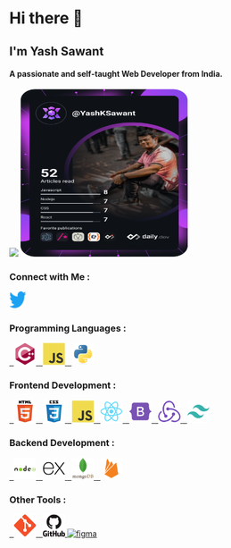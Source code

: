 
# Hi there 👋

<div align="left">
  <h2>I'm Yash Sawant</h2>
  <h4>A passionate and self-taught Web Developer from India. </h4>
</div>
<section align="left">
      <img src="https://github-readme-stats.vercel.app/api?username=YashKSawant&show_icons=true&theme=ayu-mirage&count_private=true" />
  <a href="https://app.daily.dev/YashKSawant"><img src="https://github.com/YashKSawant/YashKSawant/blob/main/devcard.svg" width="300" height="300" alt="Yash Sawant's Dev Card"/></a>
</section>

### Connect with Me :

<a href="https://twitter.com/yashksawant" target="_blank">
    <img src="https://raw.githubusercontent.com/devicons/devicon/master/icons/twitter/twitter-original.svg" alt="yashksawant" height="30" width="30">
</a>

### Programming Languages :

<div>
     <a href="https://www.w3schools.com/cpp/" target="_blank"
        rel="noreferrer">&nbsp; <img
            src="https://raw.githubusercontent.com/devicons/devicon/master/icons/cplusplus/cplusplus-original.svg"
            alt="cplusplus" width="40" height="40" /> </a>
     <a href="https://developer.mozilla.org/en-US/docs/Web/JavaScript" target="_blank"
        rel="noreferrer">&nbsp; <img
            src="https://raw.githubusercontent.com/devicons/devicon/master/icons/javascript/javascript-original.svg"
            alt="javascript" width="40" height="40" /> </a>
     <a href="https://www.python.org" target="_blank"
        rel="noreferrer">&nbsp; <img
            src="https://raw.githubusercontent.com/devicons/devicon/master/icons/python/python-original.svg"
            alt="python" width="40" height="40" /> </a>

</div>

### Frontend Development :

<div>
     <a href="https://www.w3schools.com/html/" target="_blank"
        rel="noreferrer">&nbsp; <img
            src="https://raw.githubusercontent.com/devicons/devicon/master/icons/html5/html5-original-wordmark.svg"
            alt="html5" width="40" height="40" /> </a>
     <a href="https://www.w3schools.com/css/" target="_blank"
        rel="noreferrer">&nbsp; <img
            src="https://raw.githubusercontent.com/devicons/devicon/master/icons/css3/css3-original-wordmark.svg"
            alt="css3" width="40" height="40" /> </a>
     <a href="https://developer.mozilla.org/en-US/docs/Web/JavaScript" target="_blank"
        rel="noreferrer">&nbsp; <img
            src="https://raw.githubusercontent.com/devicons/devicon/master/icons/javascript/javascript-original.svg"
            alt="javascript" width="40" height="40" /> </a>
    <a href="https://reactjs.org/" target="_blank" rel="noreferrer">&nbsp;
        <img src="https://raw.githubusercontent.com/devicons/devicon/master/icons/react/react-original.svg"
            alt="react" width="40" height="40" /> </a>
    <a href="https://getbootstrap.com" target="_blank" rel="noreferrer">&nbsp; <img
            src="https://raw.githubusercontent.com/devicons/devicon/master/icons/bootstrap/bootstrap-plain.svg"
            alt="bootstrap" width="40" height="40" /> </a>
    <a href="https://redux.js.org" target="_blank" rel="noreferrer">&nbsp;
        <img src="https://raw.githubusercontent.com/devicons/devicon/master/icons/redux/redux-original.svg" alt="redux"
            width="40" height="40" /> </a>
    <a href="https://tailwindcss.com/" target="_blank" rel="noreferrer">&nbsp; <img
            src="https://raw.githubusercontent.com/devicons/devicon/master/icons/tailwindcss/tailwindcss-plain.svg" alt="tailwind" width="40"
            height="40" /> </a>
</div>

### Backend Development :

<div>
     <a
        href="https://nodejs.org" target="_blank" rel="noreferrer">&nbsp; <img
            src="https://raw.githubusercontent.com/devicons/devicon/master/icons/nodejs/nodejs-original-wordmark.svg"
            alt="nodejs" width="40" height="40" /> </a>
     <a href="https://expressjs.com" target="_blank"
        rel="noreferrer">&nbsp; <img
            src="https://raw.githubusercontent.com/devicons/devicon/master/icons/express/express-original.svg"
            alt="express" width="40" height="40" /> </a>
    <a href="https://www.mongodb.com/" target="_blank"
        rel="noreferrer">&nbsp; <img
            src="https://raw.githubusercontent.com/devicons/devicon/master/icons/mongodb/mongodb-original-wordmark.svg"
            alt="mongodb" width="40" height="40" /> </a>
    <a href="https://firebase.google.com/" target="_blank" rel="noreferrer">&nbsp; <img
            src="https://raw.githubusercontent.com/devicons/devicon/master/icons/firebase/firebase-plain.svg" alt="firebase" width="40" height="40" /></a>

</div>

### Other Tools :

<div>
    <a href="https://git-scm.com/" target="_blank" rel="noreferrer">&nbsp; <img
            src="https://raw.githubusercontent.com/devicons/devicon/master/icons/git/git-original.svg" alt="git" width="40" height="40" /> </a> 
     <a href="https://github.com" target="_blank"
        rel="noreferrer">&nbsp; <img
            src="https://raw.githubusercontent.com/devicons/devicon/master/icons/github/github-original-wordmark.svg"
            alt="gtihub" width="40" height="40" /> </a>
    <a href="https://www.figma.com/" target="_blank"
        rel="noreferrer"> <img src="https://www.vectorlogo.zone/logos/figma/figma-icon.svg" alt="figma" width="40"
            height="40" /> </a>
</div>
